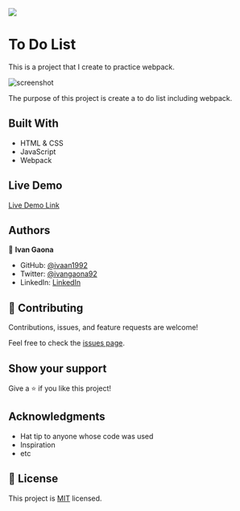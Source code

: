 ![](https://img.shields.io/badge/Microverse-blueviolet)

# To Do List

This is a project that I create to practice webpack. 

![screenshot](https://user-images.githubusercontent.com/73128809/144714616-ef209345-3532-4e86-9397-03a51d2b8f1f.png)

The purpose of this project is create a to do list including webpack.

## Built With

- HTML & CSS
- JavaScript
- Webpack

## Live Demo


[Live Demo Link](https://ivaan1992.github.io/To-Do-List/)

## Authors

👤 **Ivan Gaona**


- GitHub: [@ivaan1992](https://github.com/ivaan1992)
- Twitter: [@ivangaona92](https://twitter.com/ivangaona92)
- LinkedIn: [LinkedIn](https://www.linkedin.com/in/ivan-linares-gaona/)

## 🤝 Contributing

Contributions, issues, and feature requests are welcome!

Feel free to check the [issues page](https://github.com/ivaan1992/To-Do-List/issues).

## Show your support

Give a ⭐️ if you like this project!

## Acknowledgments

- Hat tip to anyone whose code was used
- Inspiration
- etc

## 📝 License

This project is [MIT](./MIT.md) licensed.
